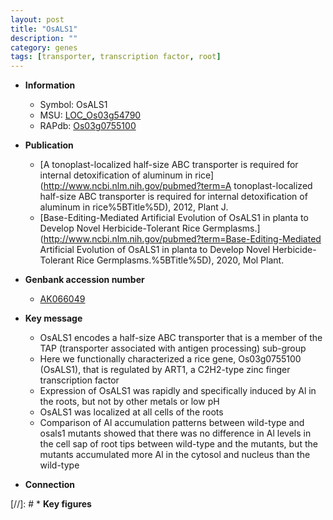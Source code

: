 ```yaml
---
layout: post
title: "OsALS1"
description: ""
category: genes
tags: [transporter, transcription factor, root]
---
```


* **Information**  
    + Symbol: OsALS1  
    + MSU: [LOC_Os03g54790](http://rice.plantbiology.msu.edu/cgi-bin/ORF_infopage.cgi?orf=LOC_Os03g54790)  
    + RAPdb: [Os03g0755100](http://rapdb.dna.affrc.go.jp/viewer/gbrowse_details/irgsp1?name=Os03g0755100)  

* **Publication**  
    + [A tonoplast-localized half-size ABC transporter is required for internal detoxification of aluminum in rice](http://www.ncbi.nlm.nih.gov/pubmed?term=A tonoplast-localized half-size ABC transporter is required for internal detoxification of aluminum in rice%5BTitle%5D), 2012, Plant J.
    + [Base-Editing-Mediated Artificial Evolution of OsALS1 in planta to Develop Novel Herbicide-Tolerant Rice Germplasms.](http://www.ncbi.nlm.nih.gov/pubmed?term=Base-Editing-Mediated Artificial Evolution of OsALS1 in planta to Develop Novel Herbicide-Tolerant Rice Germplasms.%5BTitle%5D), 2020, Mol Plant.

* **Genbank accession number**  
    + [AK066049](http://www.ncbi.nlm.nih.gov/nuccore/AK066049)

* **Key message**  
    + OsALS1 encodes a half-size ABC transporter that is a member of the TAP (transporter associated with antigen processing) sub-group
    + Here we functionally characterized a rice gene, Os03g0755100 (OsALS1), that is regulated by ART1, a C2H2-type zinc finger transcription factor
    + Expression of OsALS1 was rapidly and specifically induced by Al in the roots, but not by other metals or low pH
    + OsALS1 was localized at all cells of the roots
    + Comparison of Al accumulation patterns between wild-type and osals1 mutants showed that there was no difference in Al levels in the cell sap of root tips between wild-type and the mutants, but the mutants accumulated more Al in the cytosol and nucleus than the wild-type

* **Connection**  

[//]: # * **Key figures**  


